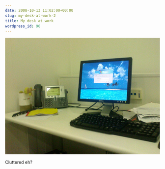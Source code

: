 ```yaml
---
date: 2008-10-13 11:02:00+00:00
slug: my-desk-at-work-2
title: My desk at work
wordpress_id: 96
---
```

![Work desk](/static/deskwork.jpeg)
  
Cluttered eh?